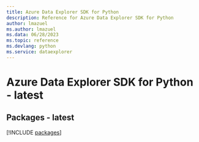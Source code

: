 ```yaml
---
title: Azure Data Explorer SDK for Python
description: Reference for Azure Data Explorer SDK for Python
author: lmazuel
ms.author: lmazuel
ms.data: 06/28/2023
ms.topic: reference
ms.devlang: python
ms.service: dataexplorer
---
```

# Azure Data Explorer SDK for Python - latest
## Packages - latest
[!INCLUDE [packages](data-explorer-index.md)]